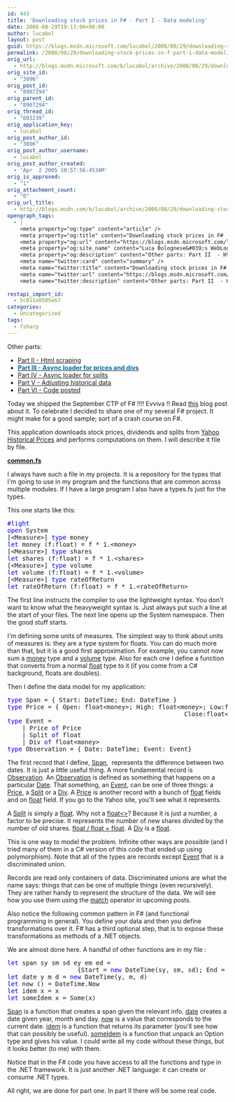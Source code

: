 ```yaml
---
id: 443
title: 'Downloading stock prices in F# - Part I - Data modeling'
date: 2008-08-29T19:13:00+00:00
author: lucabol
layout: post
guid: https://blogs.msdn.microsoft.com/lucabol/2008/08/29/downloading-stock-prices-in-f-part-i-data-modeling/
permalink: /2008/08/29/downloading-stock-prices-in-f-part-i-data-modeling/
orig_url:
  - http://blogs.msdn.microsoft.com/b/lucabol/archive/2008/08/29/downloading-stock-prices-in-f-part-i-data-modeling.aspx
orig_site_id:
  - "3896"
orig_post_id:
  - "8907294"
orig_parent_id:
  - "8907294"
orig_thread_id:
  - "603239"
orig_application_key:
  - lucabol
orig_post_author_id:
  - "3896"
orig_post_author_username:
  - lucabol
orig_post_author_created:
  - 'Apr  2 2005 10:57:56:453AM'
orig_is_approved:
  - "1"
orig_attachment_count:
  - "0"
orig_url_title:
  - http://blogs.msdn.com/b/lucabol/archive/2008/08/29/downloading-stock-prices-in-f-part-i-data-modeling.aspx
opengraph_tags:
  - |
    <meta property="og:type" content="article" />
    <meta property="og:title" content="Downloading stock prices in F#  - Part I  - Data modeling" />
    <meta property="og:url" content="https://blogs.msdn.microsoft.com/lucabol/2008/08/29/downloading-stock-prices-in-f-part-i-data-modeling/" />
    <meta property="og:site_name" content="Luca Bolognese&#039;s WebLog" />
    <meta property="og:description" content="Other parts: Part II  - Html scraping Part III  - Async loader for prices and divs Part IV  - Async loader for splits Part V  - Adjusting historical data Part VI  - Code posted Today we shipped the September CTP of F# !!!! Evviva !! Read this blog post about it. To celebrate I decided..." />
    <meta name="twitter:card" content="summary" />
    <meta name="twitter:title" content="Downloading stock prices in F#  - Part I  - Data modeling" />
    <meta name="twitter:url" content="https://blogs.msdn.microsoft.com/lucabol/2008/08/29/downloading-stock-prices-in-f-part-i-data-modeling/" />
    <meta name="twitter:description" content="Other parts: Part II  - Html scraping Part III  - Async loader for prices and divs Part IV  - Async loader for splits Part V  - Adjusting historical data Part VI  - Code posted Today we shipped the September CTP of F# !!!! Evviva !! Read this blog post about it. To celebrate I decided..." />
    
restapi_import_id:
  - 5c011e0505e67
categories:
  - Uncategorized
tags:
  - fsharp
---
```

Other parts:

  * [Part II  - Html scraping](http://blogs.msdn.com/lucabol/archive/2008/09/05/downloading-stock-prices-in-f-part-ii-html-scraping.aspx) 
  * [**<font color="#006bad">Part III  - Async loader for prices and divs</font>**](http://blogs.msdn.com/lucabol/archive/2008/09/12/downloading-stock-prices-in-f-part-iii-async-loader-for-prices-and-divs.aspx)
  * [Part IV  - Async loader for splits](http://blogs.msdn.com/lucabol/archive/2008/09/19/downloading-stock-prices-in-f-part-iv-async-loader-for-splits.aspx)
  * [Part V  - Adjusting historical data](http://blogs.msdn.com/lucabol/archive/2008/09/26/downloading-stock-prices-in-f-part-v-adjusting-historical-data.aspx)
  * [Part VI  - Code posted](http://blogs.msdn.com/lucabol/archive/2008/10/20/downloading-stock-prices-in-f-part-vi-code-posted.aspx)

Today we shipped the September CTP of F# !!!! Evviva !! Read [this](http://blogs.msdn.com/dsyme/archive/2008/08/29/the-f-september-2008-ctp-is-now-available.aspx) blog post about it. To celebrate I decided to share one of my several F# project. It might make for a good sample; sort of a crash course on F#.

This application downloads stock prices, dividends and splits from [Yahoo Historical Prices](http://finance.yahoo.com/q/hp?s=MSFT) and performs computations on them. I will describe it file by file.

<u>**common.fs**</u>

I always have such a file in my projects. It is a repository for the types that I'm going to use in my program and the functions that are common across multiple modules. If I have a large program I also have a types.fs just for the types.

This one starts like this:

<pre class="code"><span style="color:blue;">#light
open </span>System
[&lt;Measure&gt;] <span style="color:blue;">type </span>money
<span style="color:blue;">let </span>money (f:float) = f * 1.&lt;money&gt;
[&lt;Measure&gt;] <span style="color:blue;">type </span>shares
<span style="color:blue;">let </span>shares (f:float) = f * 1.&lt;shares&gt;
[&lt;Measure&gt;] <span style="color:blue;">type </span>volume
<span style="color:blue;">let </span>volume (f:float) = f * 1.&lt;volume&gt;
[&lt;Measure&gt;] <span style="color:blue;">type </span>rateOfReturn
<span style="color:blue;">let </span>rateOfReturn (f:float) = f * 1.&lt;rateOfReturn&gt;</pre>



<p align="left">
  The first line instructs the compiler to use the lightweight syntax. You don't want to know what the heavyweight syntax is. Just always put such a line at the start of your files. The next line opens up the System namespace. Then the good stuff starts.
</p>

I'm defining some units of measures. The simplest way to think about units of measures is: they are a type system for floats. You can do much more than that, but it is a good first approximation. For example, you cannot now sum a <u>money</u> type and a <u>volume</u> type. Also for each one I define a function that converts from a normal <u>float</u> type to it (if you come from a C# background, floats are doubles).

Then I define the data model for my application:

<pre class="code"><span style="color:blue;">type </span>Span = { Start: DateTime; End: DateTime }
<span style="color:blue;">type </span>Price = { Open: float&lt;money&gt;; High: float&lt;money&gt;; Low:float&lt;money&gt;; <br />                                                Close:float&lt;money&gt;; Volume: float&lt;volume&gt;}
<span style="color:blue;">type </span>Event =
    | Price <span style="color:blue;">of </span>Price
    | Split <span style="color:blue;">of </span>float
    | Div <span style="color:blue;">of </span>float&lt;money&gt;
<span style="color:blue;">type </span>Observation = { Date: DateTime; Event: Event}</pre>

The first record that I define, <u>Span</u>,&nbsp; represents the difference between two dates. It is just a little useful thing. A more fundamental record is <u>Observation</u>. An <u>Observation</u> is defined as something that happens on a particular <u>Date</u>. That something, an <u>Event</u>, can be one of three things: a <u>Price</u>, a <u>Split</u> or a <u>Div</u>. A <u>Price</u> is another record with a bunch of <u>float<money></u> fields and on <u>float<volume></u> field. If you go to the Yahoo site, you'll see what it represents.

A <u>Split</u> is simply a <u>float</u>. Why not a <u>float<></u>? Because it is just a number, a factor to be precise. It represents the number of new shares divided by the number of old shares. <u>float<shares> / float<shares> = float</u>. A <u>Div</u> is a <u>float<money></u>.

This is one way to model the problem. Infinite other ways are possible (and I tried many of them in a C# version of this code that ended up using polymorphism). Note that all of the types are records except <u>Event</u> that is a discriminated union.

Records are read only containers of data. Discriminated unions are what the name says: things that can be one of multiple things (even recursively). They are rather handy to represent the structure of the data. We will see how you use them using the <u>match</u> operator in upcoming posts.

Also notice the following common pattern in F# (and functional programming in general). You define your data and then you define transformations over it. F# has a third optional step, that is to expose these transformations as methods of a .NET objects.

We are almost done here. A handful of other functions are in my file :

<pre class="code"><span style="color:blue;">let </span>span sy sm sd ey em ed =<br />                   {Start = <span style="color:blue;">new </span>DateTime(sy, sm, sd); End = <span style="color:blue;">new </span>DateTime(ey, em, ed)}
<span style="color:blue;">let </span>date y m d = <span style="color:blue;">new </span>DateTime(y, m, d)
<span style="color:blue;">let </span>now () = DateTime.Now
<span style="color:blue;">let </span>idem x = x
<span style="color:blue;">let </span>someIdem x = Some(x)</pre>

<u>Span</u> is a function that creates a span given the relevant info. <u>date</u> creates a date given year, month and day. <u>now</u> is a value that corresponds to the current date. <u>idem</u> is a function that returns its parameter (you'll see how that can possibly be useful). <u>someIdem</u> is a function that unpack an Option type and gives his value. I could write all my code without these things, but it looks better (to me) with them.

Notice that in the F# code you have access to all the functions and type in the .NET framework. It is just another .NET language: it can create or consume .NET types.

All right, we are done for part one. In part II there will be some real code.